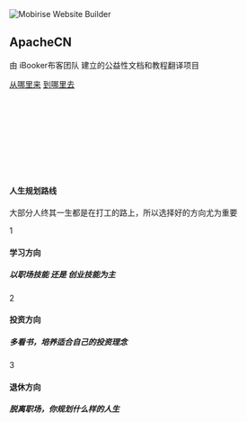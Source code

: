 <section data-bs-version="5.1" class="header14 cid-sFzxmVl7J6" id="header14-1f">
    <div class="container">
        <div class="row justify-content-center align-items-center">
            <div class="col-12 col-md-4 image-wrapper">
                <img src="assets/images/weixin_gzh.png" alt="Mobirise Website Builder">
            </div>
            <div class="col-12 col-md">
                <div class="text-wrapper">
                    <h1 class="mbr-section-title mbr-fonts-style mb-3 display-2"><strong>ApacheCN&nbsp;</strong></h1>
                    <p class="mbr-text mbr-fonts-style display-7">
                        由 iBooker布客团队 建立的公益性文档和教程翻译项目</p>
                    <div class="mbr-section-btn mt-3"><a class="btn btn-secondary display-4" href="https://docs.apachecn.org">从哪里来</a>
                        <a class="btn btn-primary display-4" href="https://al.ibooker.org.cn/">到哪里去</a></div>
                </div>
            </div>
        </div>
    </div>
</section>

<!-- This div will be populated with the ad content -->
<div id="ads_banner_WideScreen" style="min-height: 150px;"></div>

<section data-bs-version="5.1" class="features23 cid-sFAyHxWQ1N" id="features24-20">
    <div class="container">
        <div class="row justify-content-center">
            <div class="col-12">
                <div class="card-wrapper mb-4">
                    <div class="card-box align-center">
                        <h4 class="card-title mbr-fonts-style mb-4 display-2"><strong>人生规划路线</strong></h4>
                        <p class="mbr-text mbr-fonts-style mb-4 display-7">大部分人终其一生都是在打工的路上，所以选择好的方向尤为重要</p>
                    </div>
                </div>
            </div>
            <div class="col-12 col-md-6 col-lg-4">
                <div class="item first mbr-flex p-4">
                    <div class="icon-wrap w-100">
                        <div class="icon-box">
                            <span class="step-number mbr-fonts-style display-5">1</span>
                        </div>
                    </div>
                    <div class="text-box">
                        <h4 class="icon-title card-title mbr-black mbr-fonts-style display-7"><strong>学习方向</strong></h4>
                        <h5 class="mbr-text mbr-black mbr-fonts-style display-4">以职场技能 还是 创业技能为主</h5>
                    </div>
                </div>
                <!-- <span mbr-icon class="mbr-iconfont mobi-mbri-devices mobi-mbri"></span> -->
            </div>
            <div class="col-12 col-md-6 col-lg-4">
                <div class="item mbr-flex p-4">
                    <div class="icon-wrap w-100">
                        <div class="icon-box">
                            <span class="step-number mbr-fonts-style display-5">2</span>
                        </div>
                    </div>
                    <div class="text-box">
                        <h4 class="icon-title card-title mbr-black mbr-fonts-style display-7">
                            <strong>投资方向</strong></h4>
                        <h5 class="mbr-text mbr-black mbr-fonts-style display-4">多看书，培养适合自己的投资理念</h5>
                    </div>
                </div>
            </div>
            <div class="col-12 col-md-6 col-lg-4">
                <div class="item mbr-flex p-4">
                    <div class="icon-wrap w-100">
                        <div class="icon-box">
                            <span class="step-number mbr-fonts-style display-5">3</span>
                        </div>
                    </div>
                    <div class="text-box">
                        <h4 class="icon-title card-title mbr-black mbr-fonts-style display-7"><strong>退休方向</strong></h4>
                        <h5 class="mbr-text mbr-black mbr-fonts-style display-4">脱离职场，你规划什么样的人生</h5>
                    </div>
                </div>
            </div>
        </div>
    </div>
</section>
